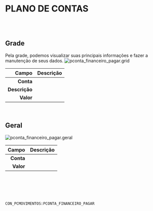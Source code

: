 # PLANO DE CONTAS
<br>
<br>

## Grade
Pela grade, podemos visualizar suas principais informações e fazer a manutenção de seus dados.
![pconta_financeiro_pagar.grid](https://raw.githubusercontent.com/netforcews/docs-erp/master/geral/imagens/pconta_financeiro_pagar.grid.png)

Campo | Descrição
--:|---
**Conta** | 
**Descrição** | 
**Valor** | 
<br>

## Geral
![pconta_financeiro_pagar.geral](https://raw.githubusercontent.com/netforcews/docs-erp/master/geral/imagens/pconta_financeiro_pagar.geral.png)

Campo | Descrição
--:|---
**Conta** | 
**Valor** | 
<br>
<br>
<br>
<br>

```CON_PCMOVIMENTOS:PCONTA_FINANCEIRO_PAGAR```
